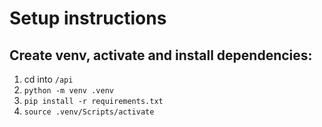 # Setup instructions

## Create venv, activate and install dependencies:

1. cd into `/api`
2. `python -m venv .venv`
3. `pip install -r requirements.txt`
4. `source .venv/Scripts/activate`
